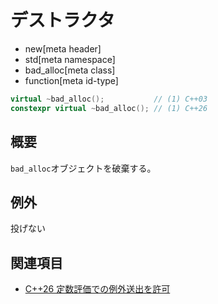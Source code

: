 # デストラクタ
* new[meta header]
* std[meta namespace]
* bad_alloc[meta class]
* function[meta id-type]

```cpp
virtual ~bad_alloc();           // (1) C++03
constexpr virtual ~bad_alloc(); // (1) C++26
```

## 概要
`bad_alloc`オブジェクトを破棄する。


## 例外
投げない


## 関連項目
- [C++26 定数評価での例外送出を許可](/lang/cpp26/allowing_exception_throwing_in_constant-evaluation.md)

